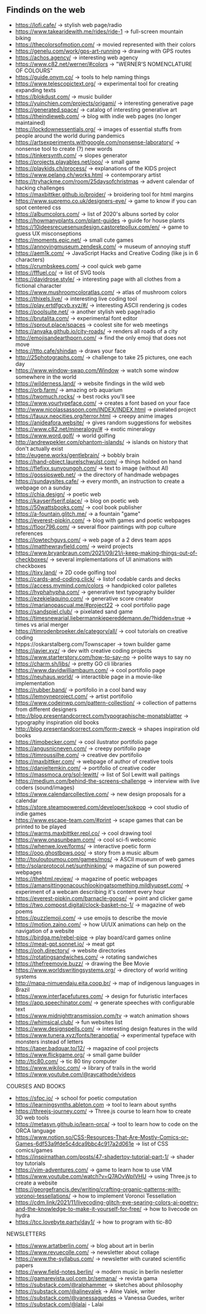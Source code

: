 ## Findinds on the web

- https://lofi.cafe/ -> stylish web page/radio
- https://www.takearidewith.me/rides/ride-1 -> full-screen mountain biking
- https://thecolorsofmotion.com/ -> movied represented with their colors
- https://genelu.com/work/gps-art-running -> drawing with GPS routes
- https://achos.agency/ -> interesting web agency
- https://www.c82.net/werner/#colors -> "WERNER’S NOMENCLATURE OF COLOURS"
- https://guide.onym.co/ -> tools to help naming things
- https://www.telescopictext.org/ -> experimental tool for creating expanding texts
- https://blokdust.com/ -> music builder
- https://yuinchien.com/projects/origami/ -> interesting generative page
- https://generated.space/ -> catalog of interesting generative art
- https://theindieweb.com/ -> blog with indie web pages (no longer maintained)
- https://lockdownessentials.org/ -> images of essential stuffs from people around the world during pandemics
- https://artsexperiments.withgoogle.com/nonsense-laboratory/ -> nonsense tool to create (?) new words
- https://tinkersynth.com/ -> slopes generator
- https://projects.playables.net/ooo/ -> small game
- https://playkids.ch/process/ -> explanations of the KIDS project
- https://www.pelang.ch/works.html -> contemporary artist
- https://tryhackme.com/room/25daysofchristmas -> advent calendar of hacking challenges
- https://maxbittker.github.io/broider/ -> broidering tool for html margins
- https://www.supremo.co.uk/designers-eye/ -> game to know if you can spot centered css
- https://albumcolors.com/ -> list of 2020's albuns sorted by color
- https://howmanyplants.com/plant-guides -> guide for house plants
- https://10ideesrecuesenuxdesign.castoretpollux.com/en/ -> game to guess UX misconseptions
- https://moments.epic.net/ -> small cute games
- https://annoyingmuseum.zendesk.com/ -> museum of annoying stuff
- https://aem1k.com/ -> JavaScript Hacks and Creative Coding (like js in 6 characters)
- https://crumbskees.com/ -> cool quick web game
- https://fffuel.co/ -> list of SVG tools
- https://davidrose.style/ -> interesting page with all clothes from a fictional character
- https://www.mushroomcoloratlas.com/ -> atlas of mushroom colors
- https://thixels.live/ -> interesting live coding tool
- https://play.ertdfgcvb.xyz/#/ -> interesting ASCII rendering js codes
- https://poolsuite.net/ -> another stylish web page/radio
- https://brutalita.com/ -> experimental font editor
- https://sprout.place/spaces -> coolest site for web meetings
- https://anvaka.github.io/city-roads/ -> renders all roads of a city
- http://emojisandearthporn.com/ -> find the only emoji that does not move
- https://ttto.cafe/shindan -> draws your face
- http://25photographs.com/ -> challenge to take 25 pictures, one each day
- https://www.window-swap.com/Window -> watch some window somewhere in the world
- https://wilderness.land/ -> website findings in the wild web
- https://orb.farm/ -> amazing orb aquarium
- https://twomuch.rocks/ -> best rocks you'll see
- https://www.yourtypeface.com/ -> creates a font based on your face
- http://www.nicolassassoon.com/INDEX/INDEX.html -> pixelated project
- https://fauux.neocities.org/terror.html -> creepy anime images
- https://anideafora.website/ -> gives random suggestions for websites
- https://www.c82.net/mineralogy/# -> exotic mineralogy
- https://www.word.golf/ -> world golfing
- http://andrewpekler.com/phantom-islands/ -> islands on history that don't actually exist
- http://eugene.works/gentlebrain/ -> bobbly brain
- https://hand-object.laurelschwulst.com/ -> things holded on hand
- https://flefixx.sunyoungoh.com/ -> text to image (without AI)
- https://gossipsweb.net/ -> the directory of handmade webpages
- https://sundaysites.cafe/ -> every month, an instruction to create a webpage on a sunday
- https://chia.design/ -> poetic web
- https://kayserifserif.place/ -> blog on poetic web 
- https://50wattsbooks.com/ -> cool book publisher
- https://a-fountain.glitch.me/ -> a fountain "game"
- https://everest-pipkin.com/ -> blog with games and poetic webpages
- https://floor796.com/ -> several floor paintings with pop culture references
- https://lowtechguys.com/ -> web page of a 2 devs team apps
- https://matthewrayfield.com/ -> weird projects
- https://www.bryanbraun.com/2021/09/21/i-keep-making-things-out-of-checkboxes/ -> several implementations of UI animations with checkboxes
- https://tixy.land/ -> 2D code golfing tool
- https://cards-and-coding.click/ -> listof codable cards and decks
- https://access.mymind.com/colors -> handpicked color palletes
- https://hyphahypha.com/ -> generative text typography builder
- https://ezekielaquino.com/ -> generative score creator
- https://marianopascual.me/#project22 -> cool portifolio page
- https://sandspiel.club/ -> pixelated sand game
- https://timesnewarial.liebermannkiepereddemann.de/?hidden=true -> times vs arial merger
- https://timrodenbroeker.de/category/all/ -> cool tutorials on creative coding
- htpps://oskarstalberg.com/Townscaper -> town builder game
- https://javier.xyz/ -> dev with creative coding projects
- https://www.starterstory.com/how-to-say-no -> polite ways to say no
- https://charm.sh/libs/ -> pretty GO cli libraries
- https://www.davidwilliambaum.com/ -> cool portifolio page
- https://neuhaus.world/ -> interactible page in a movie-like implementation
- https://rubber.band/ -> portifolio in a cool band way
- https://lemoyneproject.com/ -> artist portifolio
- https://www.codeinwp.com/pattern-collection/ -> collection of patterns from different designers
- http://blog.presentandcorrect.com/typographische-monatsblatter -> typography inspiration old books
- http://blog.presentandcorrect.com/form-zweck -> shapes inspiration old books
- https://timobecker.com/ -> cool ilustrator portifolio page
- https://angusnicneven.com/ -> creepy portifolio page
- https://timroussilhe.com/ -> creative dev portifolio
- https://maxbittker.com/ -> webpage of author of creative tools
- https://danieltemkin.com/ -> portifolio of creative coder
- https://massmoca.org/sol-lewitt/ -> list of Sol Lewitt wall paitings
- https://medium.com/behind-the-screens-challenge -> interview with live coders (sound/images)
- https://www.calendarcollective.com/ -> new design proposals for a calendar
- https://store.steampowered.com/developer/sokpop -> cool studio of indie games
- https://www.escape-team.com/#print -> scape games that can be printed to be played
- https://warms.maxbittker.repl.co/ -> cool drawing tool
- https://www.onasunbeam.com/ -> cool sci-fi webcomic
- https://whenwe.love/forms/ -> interactive poetic form
- https://ooo.ghostbows.ooo/ -> story from a music album
- http://touloutoumou.com/games/mos/ -> ASCII museum of web games
- http://solarprotocol.net/sunthinking/ -> magazine of sun powered webpages
- https://thehtml.review/ -> magazine of poetic webpages
- https://amansittingonacouchlookingatsomething.mildlyupset.com/ -> experiment of a webcam describing it's content every hour
- https://everest-pipkin.com/barnacle-goose/ -> point and clicker game
- https://two.compost.digital/clock-basket-no-1/ -> magazine of web poems
- https://puzzlemoji.com/ -> use emojis to describe the movie
- https://motion.zajno.com/ -> how UI/UX animations can help on the navigation of a website
- https://birdga.me/rebel-pipe -> play board/card games online
- https://meat-gpt.sonnet.io/ -> meat gpt
- https://ooh.directory/ -> website directories
- https://rotatingsandwiches.com/ -> rotating sandwiches
- https://thefreemovie.buzz/ -> drawing the Bee Movie
- https://www.worldswritingsystems.org/ -> directory of world writing systems
- http://mapa-nimuendaju.eita.coop.br/ -> map of indigenous languages in Brazil
- https://www.interfacefutures.com/ -> design for futuristic interfaces
- https://app.speechinator.com/ -> generate speeches with configurable text
- https://www.midnighttransmission.com/tv -> watch animation shows
- https://whimsical.club/ -> fun websites list
- https://www.designspells.com/ -> interesting design features in the wild
- https://www.tunera.xyz/fonts/teranoptia/ -> experimental typeface with monsters instead of letters
- https://taper.badquar.to/12/ -> magazine of cool projects
- https://www.flickgame.org/ -> small game builder
- http://tic80.com/ -> tic 80 tiny computer
- https://www.wikiloc.com/ -> library of trails in the world
- https://www.youtube.com/@raycathode/videos

COURSES AND BOOKS

- https://sfpc.io/ -> school for poetic computation
- https://learningsynths.ableton.com -> tool to learn about synths
- https://threejs-journey.com/ -> Three.js course to learn how to create 3D web tools
- https://metasyn.github.io/learn-orca/ -> tool to learn how to code on the ORCA language
- https://www.notion.so/CSS-Resources-That-Are-Mostly-Comics-or-Games-6df53a9fde5c4dca9bbc4c917a2d061e -> list of CSS comics/games
- https://inspirnathan.com/posts/47-shadertoy-tutorial-part-1/ -> shader toy tutorials
- https://vim-adventures.com/ -> game to learn how to use VIM
- https://www.youtube.com/watch?v=Q7AOvWpIVHU -> using Three.js to create a website
- https://georgefrancis.dev/writing/crafting-organic-patterns-with-voronoi-tessellations/ -> how to implement Voronoi Tessellation
- https://cdm.link/2021/11/livecoding-glitch-eye-searing-colors-ai-poetry-and-the-knowledge-to-make-it-yourself-for-free/ -> how to livecode on hydra
- https://tcc.lovebyte.party/day1/ -> how to program with tic-80

NEWSLETTERS

- https://www.artatberlin.com/ -> blog about art in berlin
- https://www.revuecolle.com/ -> newsletter about collage
- https://www.the-syllabus.com/ -> newsletter with curated scientific papers
- https://www.field-notes.berlin/ -> modern music in berlin nesletter
- https://gamarevista.uol.com.br/semana/ -> revista gama
- https://substack.com/@ralphammer -> sketches about philosophy
- https://substack.com/@alinevalek -> Aline Valek, writer
- https://substack.com/@vanessaguedes -> Vanessa Guedes, writer
- https://substack.com/@lalai - Lalai
  
